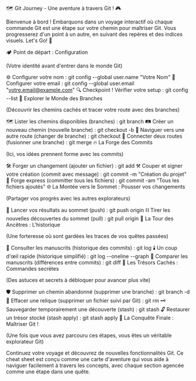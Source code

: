 🗺️ Git Journey - Une aventure à travers Git ! 🎮

Bienvenue à bord ! Embarquons dans un voyage interactif où chaque commande Git est une étape sur votre chemin pour maîtriser Git. Vous progresserez d'un point à un autre, en suivant des repères et des indices visuels. Let's Go! 🚀

🏕️ Point de départ : Configuration

(Votre identité avant d'entrer dans le monde Git)

⚙️ Configurer votre nom :
git config --global user.name "Votre Nom"
📧 Configurer votre email :
git config --global user.email "votre.email@example.com"
🔍 Checkpoint ! Vérifier votre setup :
git config --list
🌲 Explorer le Monde des Branches

(Découvrir les chemins cachés et tracer votre route avec des branches)

🗺️ Lister les chemins disponibles (branches) :
git branch
🛤️ Créer un nouveau chemin (nouvelle branche) :
git checkout -b <nouvelle-branche>
🧭 Naviguer vers une autre route (changer de branche) :
git checkout <nom-de-branche>
🔗 Connecter deux routes (fusionner une branche) :
git merge <nom-de-branche>
🔥 La Forge des Commits

(Ici, vos idées prennent forme avec les commits)

🛠️ Forger un changement (ajouter un fichier) :
git add <fichier>
⚒️ Couper et signer votre création (commit avec message) :
git commit -m "Création du projet"
🔨 Forge express (committer tous les fichiers) :
git commit -am "Tous les fichiers ajoutés"
🌐 La Montée vers le Sommet : Pousser vos changements

(Partager vos progrès avec les autres explorateurs)

🚀 Lancer vos résultats au sommet (push) :
git push origin <branche>
⛓️ Tirer les nouvelles découvertes du sommet (pull) :
git pull origin <branche>
🏰 La Tour des Ancêtres : L'historique

(Une forteresse où sont gardées les traces de vos quêtes passées)

📜 Consulter les manuscrits (historique des commits) :
git log
🕯️ Un coup d'œil rapide (historique simplifié) :
git log --oneline --graph
🔎 Comparer les manuscrits (différences entre commits) :
git diff <commit1> <commit2>
🧳 Les Trésors Cachés : Commandes secrètes

(Des astuces et secrets à débloquer pour avancer plus vite)

🛡️ Supprimer un chemin abandonné (supprimer une branche) :
git branch -d <nom-de-branche>
🏺 Effacer une relique (supprimer un fichier suivi par Git) :
git rm <fichier>
🗝️ Sauvegarder temporairement une découverte (stash) :
git stash
🔓 Restaurer un trésor stocké (stash apply) :
git stash apply
🌟 La Conquête Finale : Maîtriser Git !

(Une fois que vous avez parcouru ces étapes, vous êtes un véritable explorateur Git)

Continuez votre voyage et découvrez de nouvelles fonctionnalités Git. Ce cheat sheet est conçu comme une carte d'aventure qui vous aide à naviguer facilement à travers les concepts, avec chaque section agencée comme une étape dans une quête.

